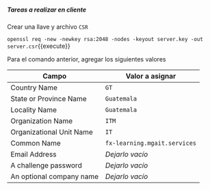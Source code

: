 ##### Tareas a realizar en cliente
Crear una llave y archivo `CSR`

`openssl req -new -newkey rsa:2048 -nodes -keyout server.key -out server.csr`{{execute}}

Para el comando anterior, agregar los siguientes valores

Campo | Valor a asignar
--- | ---
Country Name | `GT`
State or Province Name | `Guatemala`
Locality Name | `Guatemala`
Organization Name |  `ITM`
Organizational Unit Name | `IT`
Common Name | `fx-learning.mgait.services`
Email Address | *Dejarlo vacío*
A challenge password | *Dejarlo vacío*
An optional company name | *Dejarlo vacío*
